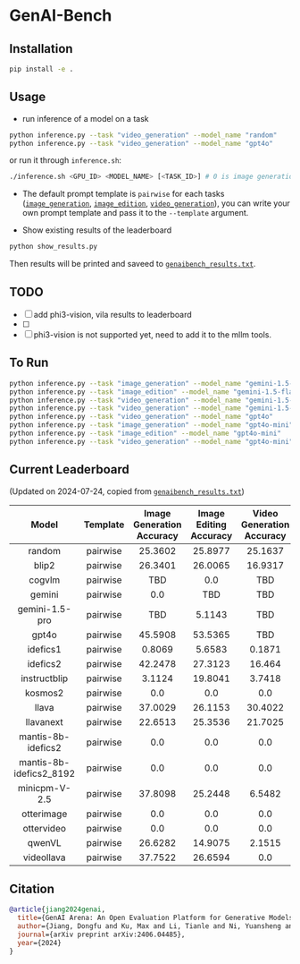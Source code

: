 # GenAI-Bench
## Installation
```bash
pip install -e .
```

## Usage

- run inference of a model on a task
```bash
python inference.py --task "video_generation" --model_name "random"
python inference.py --task "video_generation" --model_name "gpt4o"
```

or run it through `inference.sh`:
```bash
./inference.sh <GPU_ID> <MODEL_NAME> [<TASK_ID>] # 0 is image generation, 1 is image edition, 2 is video generation 
```

- The default prompt template is `pairwise` for each tasks ([`image_generation`](./genaibench/templates/image_generation/pairwise.txt), [`image_edition`](./genaibench/templates/image_edition/pairwise.txt), [`video_generation`](./genaibench/templates/video_generation/pairwise.txt)), you can write your own prompt template and pass it to the `--template` argument.

- Show existing results of the leaderboard
```bash
python show_results.py
```
Then results will be printed and saveed to [`genaibench_results.txt`](./genaibench_results.txt).


## TODO
- [ ] add phi3-vision, vila results to leaderboard
- [ ]
- [ ] phi3-vision is not supported yet, need to add it to the mllm tools.

## To Run
```bash
python inference.py --task "image_generation" --model_name "gemini-1.5-flash"
python inference.py --task "image_edition" --model_name "gemini-1.5-flash"
python inference.py --task "video_generation" --model_name "gemini-1.5-flash"
python inference.py --task "video_generation" --model_name "gemini-1.5-pro"
python inference.py --task "video_generation" --model_name "gpt4o"
python inference.py --task "image_generation" --model_name "gpt4o-mini"
python inference.py --task "image_edition" --model_name "gpt4o-mini"
python inference.py --task "video_generation" --model_name "gpt4o-mini"
```




## Current Leaderboard 
(Updated on 2024-07-24, copied from [`genaibench_results.txt`](./genaibench_results.txt))

|          Model          | Template | Image Generation Accuracy | Image Editing Accuracy | Video Generation Accuracy |
| :---------------------: | :------: | :-----------------------: | :--------------------: | :-----------------------: |
|          random         | pairwise |          25.3602          |        25.8977         |          25.1637          |
|          blip2          | pairwise |          26.3401          |        26.0065         |          16.9317          |
|          cogvlm         | pairwise |            TBD            |          0.0           |            TBD            |
|          gemini         | pairwise |            0.0            |          TBD           |            TBD            |
|      gemini-1.5-pro     | pairwise |            TBD            |         5.1143         |            TBD            |
|          gpt4o          | pairwise |          45.5908          |        53.5365         |            TBD            |
|         idefics1        | pairwise |           0.8069          |         5.6583         |           0.1871          |
|         idefics2        | pairwise |          42.2478          |        27.3123         |           16.464          |
|       instructblip      | pairwise |           3.1124          |        19.8041         |           3.7418          |
|         kosmos2         | pairwise |            0.0            |          0.0           |            0.0            |
|          llava          | pairwise |          37.0029          |        26.1153         |          30.4022          |
|        llavanext        | pairwise |          22.6513          |        25.3536         |          21.7025          |
|    mantis-8b-idefics2   | pairwise |            0.0            |          0.0           |            0.0            |
| mantis-8b-idefics2_8192 | pairwise |            0.0            |          0.0           |            0.0            |
|      minicpm-V-2.5      | pairwise |          37.8098          |        25.2448         |           6.5482          |
|        otterimage       | pairwise |            0.0            |          0.0           |            0.0            |
|        ottervideo       | pairwise |            0.0            |          0.0           |            0.0            |
|          qwenVL         | pairwise |          26.6282          |        14.9075         |           2.1515          |
|        videollava       | pairwise |          37.7522          |        26.6594         |            0.0            |













## Citation
```bibtex
@article{jiang2024genai,
  title={GenAI Arena: An Open Evaluation Platform for Generative Models},
  author={Jiang, Dongfu and Ku, Max and Li, Tianle and Ni, Yuansheng and Sun, Shizhuo and Fan, Rongqi and Chen, Wenhu},
  journal={arXiv preprint arXiv:2406.04485},
  year={2024}
}
```
